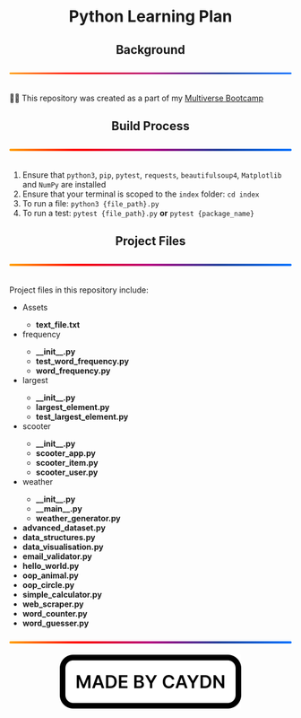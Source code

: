 <h1 align="center">Python Learning Plan</h1>
<div align="center">
  <h2>Background</h2>
  <img src="./img/gradient.svg" alt="A gradient separator used to distinguish sections of the page" draggable="false"
    style="max-width: 100%;" title="Gradient Separator">
</div>
<br>
<p>
  👨‍💻 This repository was created as a part of my <a href="https://www.multiverse.io/en-GB/programmes/software-engineering" draggable="false">Multiverse Bootcamp</a>
</p>
<div align="center">
  <h2>Build Process</h2>
  <img src="./img/gradient.svg" alt="A gradient separator used to distinguish sections of the page" draggable="false"
    style="max-width: 100%;" title="Gradient Separator">
</div>
<br>
<ol>
  <li>Ensure that <code>python3</code>, <code>pip</code>, <code>pytest</code>, <code>requests</code>, <code>beautifulsoup4</code>, <code>Matplotlib</code> and <code>NumPy</code> are installed</li>
  <li>Ensure that your terminal is scoped to the <code>index</code> folder: <code>cd index</code></li>
  <li>To run a file: <code>python3 {file_path}.py</code></li>
  <li>To run a test: <code>pytest {file_path}.py</code> <strong>or</strong> <code>pytest {package_name}</code></li>
</ol>
<div align="center">
  <h2>Project Files</h2>
  <img src="./img/gradient.svg" alt="A gradient separator used to distinguish sections of the page" draggable="false"
    style="max-width: 100%;" title="Gradient Separator">
</div>
<br>
<p>
  Project files in this repository include:
  <ul>
    <li>Assets</li>
      <ul>
        <li><strong>text_file.txt</strong></li>
      </ul>
    <li>frequency</li>
      <ul>
        <li><strong>__init__.py</strong></li>
        <li><strong>test_word_frequency.py</strong></li>
        <li><strong>word_frequency.py</strong></li>
      </ul>
    <li>largest</li>
      <ul>
        <li><strong>__init__.py</strong></li>
        <li><strong>largest_element.py</strong></li>
        <li><strong>test_largest_element.py</strong></li>
      </ul>
    <li>scooter</li>
      <ul>
        <li><strong>__init__.py</strong></li>
        <li><strong>scooter_app.py</strong></li>
        <li><strong>scooter_item.py</strong></li>
        <li><strong>scooter_user.py</strong></li>
      </ul>
    <li>weather</li>
      <ul>
        <li><strong>__init__.py</strong></li>
        <li><strong>__main__.py</strong></li>
        <li><strong>weather_generator.py</strong></li>
      </ul>
    <li><strong>advanced_dataset.py</strong></li>
    <li><strong>data_structures.py</strong></li>
    <li><strong>data_visualisation.py</strong></li>
    <li><strong>email_validator.py</strong></li>
    <li><strong>hello_world.py</strong></li>
    <li><strong>oop_animal.py</strong></li>
    <li><strong>oop_circle.py</strong></li>
    <li><strong>simple_calculator.py</strong></li>
    <li><strong>web_scraper.py</strong></li>
    <li><strong>word_counter.py</strong></li>
    <li><strong>word_guesser.py</strong></li>
  </ul>
</p>

<div align="center">
  <img src="./img/gradient.svg" alt="A gradient separator used to distinguish sections of the page" draggable="false"
    style="max-width: 100%;" title="Gradient Separator">
</div>
<br>
<div align="center">
  <img src="./img/madebycaydn.svg" alt="A badge showing that this was 'Made by Caydn'" draggable="false"
    title="Made by Caydn">
</div>